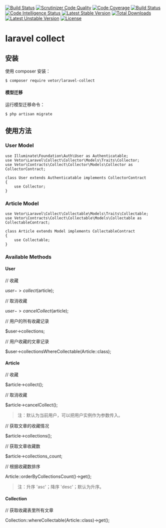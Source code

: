 [![Build Status](https://travis-ci.org/VetorPers/laravel-collect.svg?branch=master)](https://travis-ci.org/VetorPers/laravel-collect)
[![Scrutinizer Code Quality](https://scrutinizer-ci.com/g/VetorPers/laravel-collect/badges/quality-score.png?b=master)](https://scrutinizer-ci.com/g/VetorPers/laravel-collect/?branch=master)
[![Code Coverage](https://scrutinizer-ci.com/g/VetorPers/laravel-collect/badges/coverage.png?b=master)](https://scrutinizer-ci.com/g/VetorPers/laravel-collect/?branch=master)
[![Build Status](https://scrutinizer-ci.com/g/VetorPers/laravel-collect/badges/build.png?b=master)](https://scrutinizer-ci.com/g/VetorPers/laravel-collect/build-status/master)
[![Code Intelligence Status](https://scrutinizer-ci.com/g/VetorPers/laravel-collect/badges/code-intelligence.svg?b=master)](https://scrutinizer-ci.com/code-intelligence)
[![Latest Stable Version](https://poser.pugx.org/vetor/laravel-collect/v/stable)](https://packagist.org/packages/vetor/laravel-collect)
[![Total Downloads](https://poser.pugx.org/vetor/laravel-collect/downloads)](https://packagist.org/packages/vetor/laravel-collect)
[![Latest Unstable Version](https://poser.pugx.org/vetor/laravel-collect/v/unstable)](https://packagist.org/packages/vetor/laravel-collect)
[![License](https://poser.pugx.org/vetor/laravel-collect/license)](https://packagist.org/packages/vetor/laravel-collect)

# laravel collect


## 安装

使用 composer 安装：

```sh
$ composer require vetor/laravel-collect
```

#### 模型迁移

运行模型迁移命令：

```sh
$ php artisan migrate
```


## 使用方法

### User Model

```
use Illuminate\Foundation\Auth\User as Authenticatable;
use Vetor\Laravel\Collect\Collector\Models\Traits\Collector;
use Vetor\Contracts\Collect\Collector\Models\Collector as CollectorContract;

class User extends Authenticatable implements CollectorContract
{
    use Collector;
}
```

### Article Model

```
use Vetor\Laravel\Collect\Collectable\Models\Traits\Collectable;
use Vetor\Contracts\Collect\Collectable\Models\Collectable as CollectableContract;

class Article extends Model implements CollectableContract
{
    use Collectable;
}
```

### Available Methods

#### User

// 收藏

$user->collect($article);

// 取消收藏

$user->cancelCollect($article);

// 用户的所有收藏记录

$user->collections;

// 用户收藏的文章记录

$user->collectionsWhereCollectable(Article::class);

#### Article

// 收藏

$article->collect();

// 取消收藏

$article->cancelCollect();

> 注：默认为当前用户，可以把用户实例作为参数传入。


//  获取文章的收藏情况

$article->collections();

// 获取文章收藏数

$article->collections_count;

// 根据收藏数排序

Article::orderByCollectionsCount()->get();

> 注：升序 'asc'；降序 'desc'；默认为升序。

#### Collection

// 获取收藏表里所有文章

Collection::whereCollectable(Article::class)->get();


